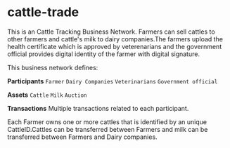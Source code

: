 # cattle-trade

This is an Cattle Tracking Business Network. Farmers can sell cattles to other farmers and cattle&#39;s milk to dairy companies.The farmers upload the health certificate which is approved by veterenarians and the government official provides digital identity of the farmer with digital signature.

This business network defines:

**Participants**
`Farmer` `Dairy Companies` `Veterinarians` `Government official`

**Assets**
`Cattle` `Milk` `Auction`

**Transactions**
Multiple transactions related to each participant.

Each Farmer owns one or more cattles that is identified by an unique CattleID.Cattles can be transferred between Farmers and milk can be transferred between Farmers and Dairy companies.
